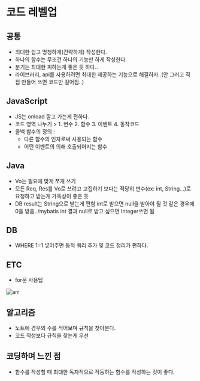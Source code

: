 # 코드 레벨업

## 공통
- 최대한 쉽고 멍청하게(간략하게) 작성한다.
- 하나의 함수는 무조건 하나의 기능만 하게 작성한다.
- 분기는 최대한 피하는게 좋은 듯 하다..
- 라이브러리, api를 사용하려면 최대한 제공하는 기능으로 해결하자..(안 그러고 직접 만들어 쓰면 코드만 길어짐..)

## JavaScript
- JS는 onload 깔고 가는게 편하다.
- 코드 영역 나누기 > 1. 변수 2. 함수 3. 이벤트 4. 동작코드
- 콜백 함수의 정의 :
  - 다른 함수의 인자로써 사용되는 함수
  - 어떤 이벤트의 의해 호출되어지는 함수
## Java
- Vo는 필요에 맞게 쪼개 쓰기
- 모든 Req, Res를 Vo로 쓰려고 고집하기 보다는 적당히 변수(ex: int, String...)로 요청하고 받는게 가독성이 좋은 듯
- DB result는 String으로 받는게 편함 int로 받으면 null을 받아야 될 것 같은 경우에 0을 받음../mybatis int 결과 null로 받고 싶으면 Integer쓰면 됨

## DB
- WHERE 1=1 넣어주면 동적 쿼리 추가 및 코드 정리가 편하다.

## ETC
- for문 사용팁

![arr](https://user-images.githubusercontent.com/67107008/117932069-ebc58e80-b33a-11eb-8f73-319efef09f15.PNG)

## 알고리즘
- 노트에 경우의 수를 적어보며 규칙을 찾아본다.
- 코드 작성보다 규칙을 찾는게 우선

## 코딩하며 느낀 점
- 함수를 작성할 때 최대한 독자적으로 작동하는 함수를 작성하는 것이 좋다.
